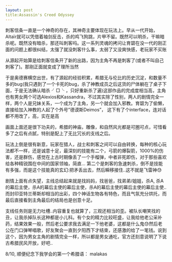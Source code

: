 ```yaml
---
layout: post
title:Assassin's Creed Odyssey
---
```


刺客信条一直是一个神奇的存在，其神奇主要体现在玩法上。早从一代开始，Altaïr就可以凭借着袖剑反击，杀的鸡飞狗跳，片甲不留。既然可以明杀，干嘛暗杀呢。既然没有暗杀，那还叫刺客吗。这一系列灵魂的拷问让育碧在没一代的刚正面的问题上都很纠结，太强了就没刺客什么事，太弱了又没爽快感，老玩家不买账

从源起开始算是给刺客信条开了新的出路，因为主角不再是刺客了(或者不叫自己刺客了)。那刚正面就变成了理所当然

于是奥德赛横空出世，有了源起的经验积累，希腊无与伦比的历史沉淀，和数量不多的bug(我只遇到了一个卡死的bug，杀了神教成员之后这货的尸体躺在了桌子下面，于是无法确认暗杀 ╯□╰ ，只好重新杀了遍)这部作品的完成度相当高，主角也有男女两个可选Alexios和Kassandra，不过其实除了性别，两人的剧情完全一样，两个人是兄妹关系，一个成为了主角，另一个就会加入邪教。育碧为了偷懒，直接给加入神教的人起了个外号”德谟斯Deimos”， 这下有了个interface，连对话都不用改了，高，实在是高

画面上面还是很下功夫的，希腊的神庙，雕像，和自然风光都是可圈可点，可惜看多了之后有点腻，特别是配上了无比冗长的支线之后。

玩法上倒是很有新意，玩家在猎人，战士和刺客之间可以自由转换，每种的核心玩法都不一样，还是诚意十足，最深刻的技能有二个，弓箭的爆裂箭，1000%的伤害，还是群伤，感觉在上古时期像丢了一个手榴弹，中者非死即伤，对于那些喜欢给各种精锐围在中间的国家领袖，简直...
第二个是刺客的急速刺杀，倒不是技能有多强，而是这个技能真的玄幻:把矛丢出去，然后瞬移接住..这不就是飞雷神😓

剧情上面有点失望，主线总结起来就是找妈妈，找爸爸，找弟弟/姐姐，杀A, 杀A的幕后主使，杀A的幕后主使的幕后主使，杀A的幕后主使的幕后主使的幕后主使.. 而封印亚特兰蒂斯却相当的出彩，四个神话生物各有特色，而且气氛充分烘托，而最后直接看到主角最后的结局也是创意十足。

支线任务则是无力吐槽..内容重复也就算了，三观还相当的歪。被队长嘲笑找的丑，让我杀掉队长这种都是小儿科。有个女的精力比较旺盛，让我给他老公采补药，结果效果一般，然后老公要求我去满足一下他老婆，这都是什么鬼😓然后老公在门口弹琴唱歌，好友聚会一直到夕阳西下才结束，还感激的给了一笔钱。说到这个，因为男女主角的剧情完全一样，所以都是男女通吃，官方还刻意说明了下说古希腊民风开放，好吧..

8/10, 顺便纪念下我学会的第一个希腊语： malakas
